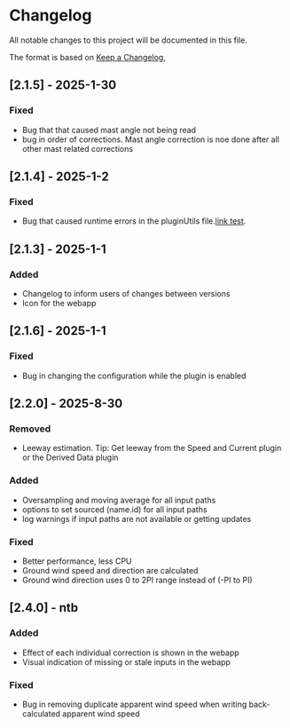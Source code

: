 # Changelog

All notable changes to this project will be documented in this file.

The format is based on [Keep a Changelog](https://keepachangelog.com/en/1.1.0/),

## [2.1.5] - 2025-1-30
### Fixed
- Bug that that caused mast angle not being read
- bug in order of corrections. Mast angle correction is noe done after all other mast related corrections

## [2.1.4] - 2025-1-2

### Fixed
- Bug that caused runtime errors in the pluginUtils file.[link test](https://github.com/Asw1n/advancedwind/issues/2).

## [2.1.3] - 2025-1-1

### Added
- Changelog to inform users of changes between versions
- Icon for the webapp

## [2.1.6] - 2025-1-1
### Fixed
- Bug in changing the configuration while the plugin is enabled

## [2.2.0] - 2025-8-30
### Removed 
- Leeway estimation. Tip: Get leeway from the Speed and Current plugin or the Derived Data plugin
### Added
- Oversampling and moving average for all input paths
- options to set sourced (name.id) for all input paths
- log warnings if input paths are not available or getting updates
### Fixed
- Better performance, less CPU
- Ground wind speed and direction are calculated
- Ground wind direction uses 0 to 2PI range instead of (-PI to PI)

## [2.4.0] - ntb
### Added
- Effect of each individual correction is shown in the webapp
- Visual indication of missing or stale inputs in the webapp
### Fixed
- Bug in removing duplicate apparent wind speed when writing back-calculated apparent wind speed
